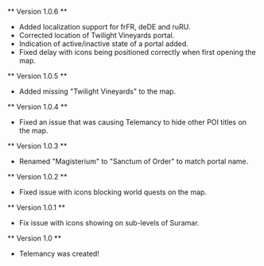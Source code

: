 ** Version 1.0.6 **
* Added localization support for frFR, deDE and ruRU.
* Corrected location of Twilight Vineyards portal.
* Indication of active/inactive state of a portal added.
* Fixed delay with icons being positioned correctly when first opening the map.

** Version 1.0.5 **
* Added missing "Twilight Vineyards" to the map.

** Version 1.0.4 **
* Fixed an issue that was causing Telemancy to hide other POI titles on the map.

** Version 1.0.3 **
* Renamed "Magisterium" to "Sanctum of Order" to match portal name.

** Version 1.0.2 **
* Fixed issue with icons blocking world quests on the map.

** Version 1.0.1 **
* Fix issue with icons showing on sub-levels of Suramar.

** Version 1.0 **
* Telemancy was created!